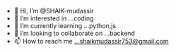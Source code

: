 - 👋 Hi, I’m @SHAIK-mudassir
- 👀 I’m interested in ...coding
- 🌱 I’m currently learning ...python,js
- 💞️ I’m looking to collaborate on ...backend
- 📫 How to reach me ...shaikmudassir753@gmail.com

<!---
SHAIK-mudassir/SHAIK-mudassir is a ✨ special ✨ repository because its `README.md` (this file) appears on your GitHub profile.
You can click the Preview link to take a look at your changes.
--->
